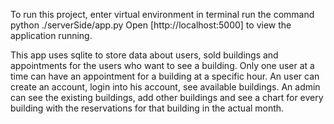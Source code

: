 To run this project, enter virtual environment in terminal run the command python ./serverSide/app.py
Open [http://localhost:5000] to view the application running.

This app uses sqlite to store data about users, sold buildings and appointments for the users who want to see a building. Only one user at a time can have an appointment for a building at a specific hour.
An user can create an account, login into his account, see available buildings.
An admin can see the existing buildings, add other buildings and see a chart for every building with the reservations for that building in the actual month.